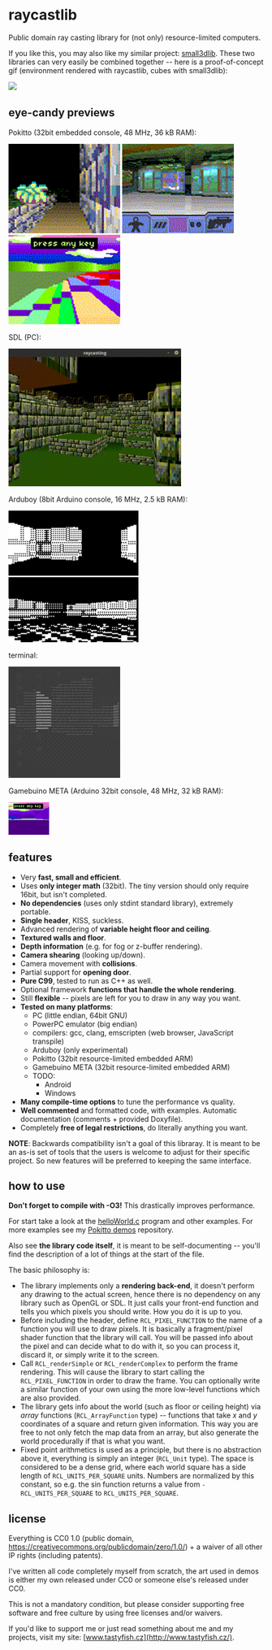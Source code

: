 # raycastlib

Public domain ray casting library for (not only) resource-limited computers.

If you like this, you may also like my similar project: [small3dlib](https://gitlab.com/drummyfish/small3dlib). These two libraries can very easily be combined together -- here is a proof-of-concept gif (environment rendered with raycastlib, cubes with small3dlib):

![](https://gitlab.com/drummyfish/small3dlib/raw/master/media/rcl_plus_s3l.gif)

eye-candy previews
------------------

Pokitto (32bit embedded console, 48 MHz, 36 kB RAM):

![](/media/pokitto1.gif)
![](/media/pokitto2.gif)
![](/media/pokitto3.gif)

SDL (PC):

![](/media/sdl.gif)

Arduboy (8bit Arduino console, 16 MHz, 2.5 kB RAM):

![](/media/arduboy.gif)
![](/media/arduboy2.gif)

terminal:

![](/media/terminal.gif)

Gamebuino META (Arduino 32bit console, 48 MHz, 32 kB RAM):

![](/media/gamebuino.gif)

features
--------

- Very **fast, small and efficient**.
- Uses **only integer math** (32bit). The tiny version should only require 16bit, but isn't completed.
- **No dependencies** (uses only stdint standard library), extremely portable.
- **Single header**, KISS, suckless.
- Advanced rendering of **variable height floor and ceiling**.
- **Textured walls and floor**.
- **Depth information** (e.g. for fog or z-buffer rendering).
- **Camera shearing** (looking up/down).
- Camera movement with **collisions**.
- Partial support for **opening door**.
- **Pure C99**, tested to run as C++ as well.
- Optional framework **functions that handle the whole rendering**.
- Still **flexible** -- pixels are left for you to draw in any way you want.
- **Tested on many platforms**:
  - PC (little endian, 64bit GNU)
  - PowerPC emulator (big endian)
  - compilers: gcc, clang, emscripten (web browser, JavaScript transpile)
  - Arduboy (only experimental)
  - Pokitto (32bit resource-limited embedded ARM)
  - Gamebuino META (32bit resource-limited embedded ARM)
  - TODO:
    - Android
    - Windows
- **Many compile-time options** to tune the performance vs quality.
- **Well commented** and formatted code, with examples. Automatic documentation (comments + provided Doxyfile).
- Completely **free of legal restrictions**, do literally anything you want.

**NOTE**: Backwards compatibility isn't a goal of this libraray. It is meant to
be an as-is set of tools that the users is welcome to adjust for their
specific project. So new features will be preferred to keeping the same
interface.

how to use
----------

**Don't forget to compile with -O3!** This drastically improves performance.

For start take a look at the [helloWorld.c](https://gitlab.com/drummyfish/raycastlib/blob/master/programs/helloWorld.c) program and other examples.
For more examples see my [Pokitto demos](https://gitlab.com/drummyfish/Pokitto-Raycasting) repository.

Also see **the library code itself**, it is meant to be self-documenting -- you'll find the description of a lot of things at the start of the file.

The basic philosophy is:

- The library implements only a **rendering back-end**, it doesn't perform any drawing to the actual screen,
  hence there is no dependency on any library such as OpenGL or SDL. It just calls your front-end function
  and tells you which pixels you should write. How you do it is up to you.
- Before including the header, define `RCL_PIXEL_FUNCTION` to the name of a function you will use to
  draw pixels. It is basically a fragment/pixel shader function that the library will call. You will
  be passed info about the pixel and can decide what to do with it, so you can process it, discard it,
  or simply write it to the screen.
- Call `RCL_renderSimple` or `RCL_renderComplex` to perform the frame rendering. This will cause the
  library to start calling the `RCL_PIXEL_FUNCTION` in order to draw the frame. You can optionally write
  a similar function of your own using the more low-level functions which are also provided.
- The library gets info about the world (such as floor or ceiling height) via *array* functions
  (`RCL_ArrayFunction` type) -- functions that take *x* and *y* coordinates of a square and return given
  information. This way you are free to not only fetch the map data from an array, but also generate
  the world procedurally if that is what you want.
- Fixed point arithmetics is used as a principle, but there is no abstraction above it, everything is simply
  an integer (`RCL_Unit` type). The space is considered to be a dense grid, where each world square
  has a side length of `RCL_UNITS_PER_SQUARE` units. Numbers are normalized by this constant, so e.g.
  the sin function returns a value from `-RCL_UNITS_PER_SQUARE` to `RCL_UNITS_PER_SQUARE`.

license
-------

Everything is CC0 1.0 (public domain, https://creativecommons.org/publicdomain/zero/1.0/) + a waiver of all other IP rights (including patents).

I've written all code completely myself from scratch, the art used in demos is either my own released under CC0 or someone else's released under CC0.

This is not a mandatory condition, but please consider supporting free software and free culture by using free licenses and/or waivers.

If you'd like to support me or just read something about me and my projects, visit my site: [www.tastyfish.cz](http://www.tastyfish.cz/).
